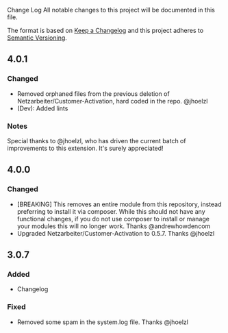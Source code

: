 Change Log
All notable changes to this project will be documented in this file.

The format is based on [Keep a Changelog](http://keepachangelog.com/) and this project adheres to
[Semantic Versioning](http://semver.org/).

## 4.0.1

### Changed

- Removed orphaned files from the previous deletion of Netzarbeiter/Customer-Activation, hard coded in the repo. @jhoelzl
- (Dev): Added lints

### Notes

Special thanks to @jhoelzl, who has driven the current batch of improvements to this extension. It's surely appreciated!

## 4.0.0

### Changed

- [BREAKING] This removes an entire module from this repository, instead preferring to install it via composer. While
  this should not have any functional changes, if you do not use composer to install or manage your modules this will
  no longer work. Thanks @andrewhowdencom
- Upgraded Netzarbeiter/Customer-Activation to 0.5.7. Thanks @jhoelzl

## 3.0.7

### Added
- Changelog

### Fixed

- Removed some spam in the system.log file. Thanks @jhoelzl
